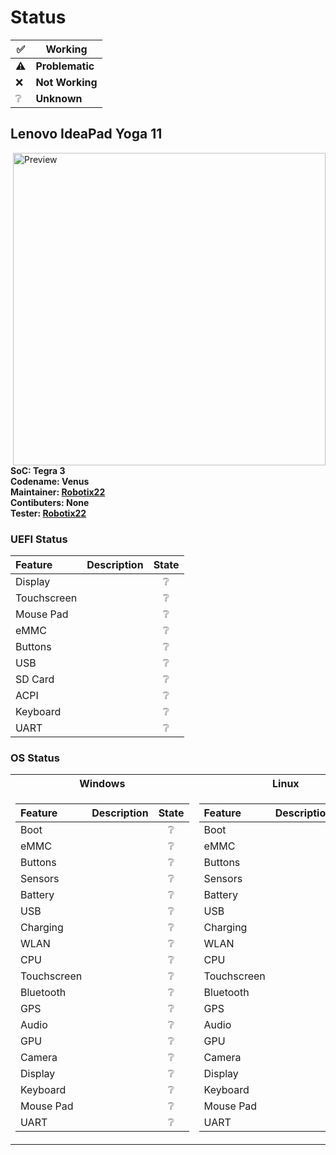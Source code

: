 # Status

|✅|Working|
|-|-------|
|⚠️|**Problematic**|
|❌|**Not Working**|
|❔|**Unknown**|

## Lenovo IdeaPad Yoga 11

<img align="right" src="https://github.com/Robotix22/EDK2-Tegra/blob/main/Pictures/Lenovo-IdeaPad-Yoga-11.png" width="500" alt="Preview">

**SoC: Tegra 3** <br />
**Codename: Venus** <br />
**Maintainer: [Robotix22](https://github.com/Robotix22/)** <br />
**Contibuters: None** <br />
**Tester: [Robotix22](https://github.com/Robotix22/)**

### UEFI Status

|Feature|Description|State|
|:------|:----------|:---:|
|Display||❔|
|Touchscreen||❔|
|Mouse Pad||❔|
|eMMC||❔|
|Buttons||❔|
|USB||❔|
|SD Card||❔|
|ACPI||❔|
|Keyboard||❔|
|UART||❔|

### OS Status

<table>
<tr><th>Windows</th><th>Linux</th></tr>
<tr><td>

|Feature|Description|State|
|:------|:----------|:---:|
|Boot||❔|
|eMMC||❔|
|Buttons||❔|
|Sensors||❔|
|Battery||❔|
|USB||❔|
|Charging||❔|
|WLAN||❔|
|CPU||❔|
|Touchscreen||❔|
|Bluetooth||❔|
|GPS||❔|
|Audio||❔|
|GPU||❔|
|Camera||❔|
|Display||❔|
|Keyboard||❔|
|Mouse Pad||❔|
|UART||❔|

</td><td>

|Feature|Description|State|
|:------|:----------|:---:|
|Boot||❔|
|eMMC||❔|
|Buttons||❔|
|Sensors||❔|
|Battery||❔|
|USB||❔|
|Charging||❔|
|WLAN||❔|
|CPU||❔|
|Touchscreen||❔|
|Bluetooth||❔|
|GPS||❔|
|Audio||❔|
|GPU||❔|
|Camera||❔|
|Display||❔|
|Keyboard||❔|
|Mouse Pad||❔|
|UART||❔|

</td></tr> </table>
